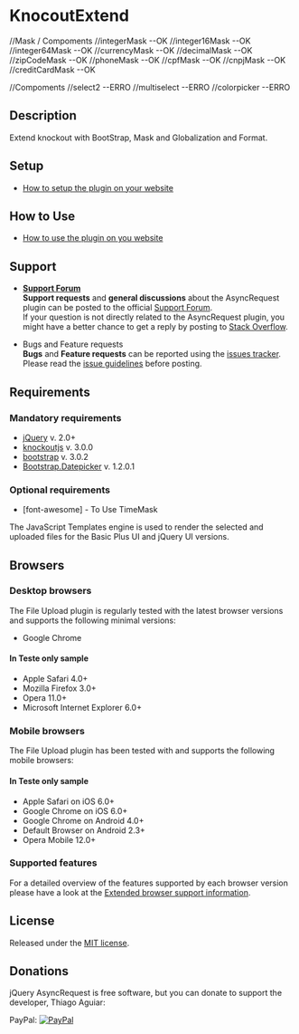 KnocoutExtend
============
//Mask / Compoments
//integerMask --OK
//integer16Mask --OK
//integer64Mask --OK
//currencyMask --OK
//decimalMask --OK
//zipCodeMask --OK
//phoneMask --OK
//cpfMask --OK
//cnpjMask --OK
//creditCardMask --OK

//Compoments
//select2 --ERRO
//multiselect --ERRO
//colorpicker --ERRO



## Description

Extend knockout with BootStrap, Mask and Globalization and Format.

## Setup
* [How to setup the plugin on your website](https://github.com/Taguiar84/Knockout-Extend/wiki/Setup)

## How to Use
* [How to use the plugin on you website](https://github.com/Taguiar84/Knockout-Extend/blob/master/HowToUse.md)

## Support

* **[Support Forum](https://www)**  
**Support requests** and **general discussions** about the AsyncRequest plugin can be posted to the official
[Support Forum](https://www).  
If your question is not directly related to the AsyncRequest plugin, you might have a better chance to get a reply by posting to [Stack Overflow](http://stackoverflow.com/questions/tagged/AsyncRequest).

* Bugs and Feature requests  
**Bugs** and **Feature requests** can be reported using the [issues tracker](https://github.com/Taguiar84/Knockout-Extend/issues).  
Please read the [issue guidelines](https://github.com/Taguiar84/Knockout-Extend/tree/master/CONTRIBUTING.md) before posting.

## Requirements

### Mandatory requirements
* [jQuery](http://jquery.com/) v. 2.0+ 
* [knockoutjs](http://knockoutjs.com/) v. 3.0.0
* [bootstrap](http://getbootstrap.com/) v. 3.0.2
* [Bootstrap.Datepicker](https://github.com/eternicode/bootstrap-datepicker) v. 1.2.0.1


### Optional requirements
* [font-awesome] - To Use TimeMask


The JavaScript Templates engine is used to render the selected and uploaded files for the Basic Plus UI and jQuery UI versions.


## Browsers

### Desktop browsers
The File Upload plugin is regularly tested with the latest browser versions and supports the following minimal versions:

* Google Chrome

#### In Teste only sample
* Apple Safari 4.0+
* Mozilla Firefox 3.0+
* Opera 11.0+
* Microsoft Internet Explorer 6.0+

### Mobile browsers
The File Upload plugin has been tested with and supports the following mobile browsers:

#### In Teste only sample
* Apple Safari on iOS 6.0+
* Google Chrome on iOS 6.0+
* Google Chrome on Android 4.0+
* Default Browser on Android 2.3+
* Opera Mobile 12.0+

### Supported features
For a detailed overview of the features supported by each browser version please have a look at the [Extended browser support information](https://github.com/blueimp/jQuery-File-Upload/wiki/Browser-support).



## License
Released under the [MIT license](http://www.opensource.org/licenses/MIT).


## Donations
jQuery AsyncRequest is free software, but you can donate to support the developer, Thiago Aguiar:

PayPal: [![PayPal](https://www.paypalobjects.com/en_US/i/btn/btn_donateCC_LG.gif)](https://www.paypal.com/cgi-bin/webscr?cmd=_s-xclick&hosted_button_id=PQW4J6XGV92LG)



